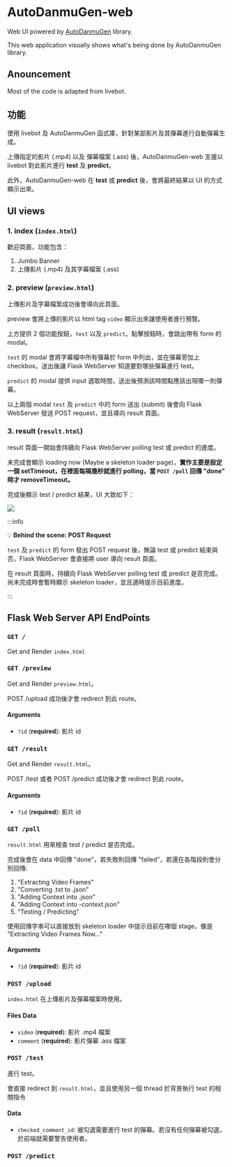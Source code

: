 # AutoDanmuGen-web
Web UI powered by [AutoDanmuGen](https://github.com/flyotlin/AutoDanmuGen) library.

This web application visually shows what's being done by AutoDanmuGen library.

## Anouncement
Most of the code is adapted from livebot.

## 功能
使用 livebot 及 AutoDanmuGen 函式庫，針對某部影片及其彈幕進行自動彈幕生成。

上傳指定的影片 (.mp4) 以及 彈幕檔案 (.ass) 後，AutoDanmuGen-web 支援以 livebot 對此影片進行 **test** 及 **predict**。

此外，AutoDanmuGen-web 在 **test** 或 **predict** 後，會將最終結果以 UI 的方式顯示出來。

## UI views
### 1. index (`index.html`)
歡迎頁面，功能包含：
1. Jumbo Banner
2. 上傳影片 (.mp4) 及其字幕檔案 (.ass)
### 2. preview (`preview.html`)
上傳影片及字幕檔案成功後會導向此頁面。

preview 會將上傳的影片以 html tag `video` 顯示出來讓使用者進行預覽。

上方提供 2 個功能按鈕，`test` 以及 `predict`。點擊按鈕時，會跳出帶有 form 的 modal。

`test` 的 modal 會將字幕檔中所有彈幕於 form 中列出，並在彈幕旁加上 checkbox。送出後讓 Flask WebServer 知道要對哪些彈幕進行 test。

`predict` 的 modal 提供 input 選取時間，送出後預測該時間點應該出現哪一則彈幕。

以上兩個 modal `test` 及 `predict` 中的 form 送出 (submit) 後會向 Flask WebServer 發送 POST request，並且導向 result 頁面。


### 3. result (`result.html`)

result 頁面一開始會持續向 Flask WebServer polling test 或 predict 的進度。

未完成會顯示 loading now (Maybe a skeleton loader page)，**實作主要是設定一個 setTimeout，在裡面每隔幾秒就進行 polling，當 `POST /poll` 回傳 "done" 時才 removeTimeout。**

完成後顯示 test / predict 結果，UI 大致如下：

![](https://i.imgur.com/eHi7nJl.png)

:::info

:bulb: **Behind the scene: POST Request** 

`test` 及 `predict` 的 form 發出 POST request 後，無論 test 或 predict 結束與否，Flask WebServer 會直接將 user 導向 result 頁面。

在 result 頁面時，持續向 Flask WebServer polling test 或 predict 是否完成。尚未完成時會暫時顯示 skeleton loader，並且適時提示目前進度。

:::
## Flask Web Server API EndPoints
### `GET /`
Get and Render `index.html`

### `GET /preview`
Get and Render `preview.html`。

POST /upload 成功後才會 redirect 到此 route。

#### Arguments
* `?id` (**required**): 影片 id

### `GET /result`
Get and Render `result.html`。

POST /test 或者 POST /predict 成功後才會 redirect 到此 route。

#### Arguments
* `?id` (**required**): 影片 id

### `GET /poll`
`result.html` 用來檢查 test / predict 是否完成。

完成後會在 data 中回傳 "done"，若失敗則回傳 "failed"，若還在各階段則會分別回傳:
1. "Extracting Video Frames"
2. "Converting .txt to .json"
3. "Adding Context into .json"
4. "Adding Context into -context.json"
5. "Testing / Predicting"

使用回傳字串可以直接放到 skeleton loader 中提示目前在哪個 stage，像是 "Extracting Video Frames Now..."

#### Arguments
* `?id` (**required**): 影片 id

### `POST /upload`
`index.html` 在上傳影片及彈幕檔案時使用。

#### Files Data
* `video` (**required**): 影片 .mp4 檔案
* `comment` (**required**): 影片彈幕 .ass 檔案

### `POST /test`
進行 test。

會直接 redirect 到 `result.html`，並且使用另一個 thread 於背景執行 test 的相關指令

#### Data
* `checked_comment_id`: 被勾選需要進行 test 的彈幕。若沒有任何彈幕被勾選，於前端就需要警告使用者。

### `POST /predict`